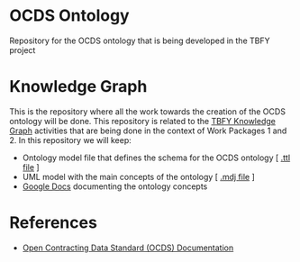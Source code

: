 # OCDS Ontology
Repository for the OCDS ontology that is being developed in the TBFY project

# Knowledge Graph
This is the repository where all the work towards the creation of the OCDS ontology will be done. This repository is related to the [TBFY Knowledge Graph](https://github.com/TBFY/knowledge-graph) activities that are being done in the context of Work Packages 1 and 2. In this repository we will keep:

* Ontology model file that defines the schema for the OCDS ontology [ [.ttl file](https://github.com/TBFY/ocds-ontology/blob/master/model/ocds-ontology.ttl) ]
* UML model with the main concepts of the ontology [ [.mdj file](https://github.com/TBFY/ocds-ontology/blob/master/model/ocds-ontology-model.mdj) ]
* [Google Docs](https://docs.google.com/document/d/1xUkFq3y1CtZGppkliAIDXXGV5Ff3TwCVgu4yeN1wUOg/edit?usp=sharing) documenting the ontology concepts

# References

* [Open Contracting Data Standard (OCDS) Documentation](http://standard.open-contracting.org/latest/en/)
